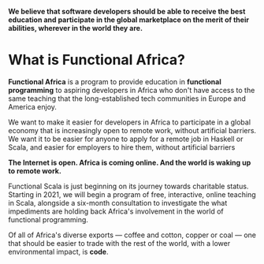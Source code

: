 **We believe that software developers should be able to receive the best education and participate in the global
marketplace on the merit of their abilities, wherever in the world they are.**

# What is Functional Africa?

**Functional Africa** is a program to provide education in **functional programming** to aspiring developers in
Africa who don't have access to the same teaching that the long-established tech communities in Europe and
America enjoy.

We want to make it easier for developers in Africa to participate in a global economy that is increasingly open
to remote work, without artificial barriers. We want it to be easier for anyone to apply for a remote job in
Haskell or Scala, and easier for employers to hire them, without artificial barriers 

**The Internet is open. Africa is coming online. And the world is waking up to remote work.**

Functional Scala is just beginning on its journey towards charitable status. Starting in 2021, we will begin
a program of free, interactive, online teaching in Scala, alongside a six-month consultation to investigate the
what impediments are holding back Africa's involvement in the world of functional programming.

Of all of Africa's diverse exports — coffee and cotton, copper or coal — one that should be easier to trade
with the rest of the world, with a lower environmental impact, is **code**.
